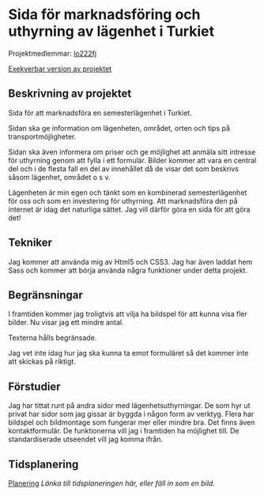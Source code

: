 # Sida för marknadsföring och uthyrning av lägenhet i Turkiet
Projektmedlemmar: 
[lo222fj](https://github.com/lo222fj)

[Exekverbar version av projektet](http://lo222fj.github.io/ProjektskelettHT13)


## Beskrivning av projektet
Sida för att marknadsföra en semesterlägenhet i Turkiet. 

Sidan ska ge information om lägenheten, området, orten och tips på transportmöjligheter. 

Sidan ska även informera om priser och ge möjlighet att anmäla sitt intresse för uthyrning genom att fylla i ett formulär. 
Bilder kommer att vara en central del och i de flesta fall en del av innehållet då de visar det som beskrivs såsom lägenhet,
området o s v.

Lägenheten är min egen och tänkt som en kombinerad semesterlägenhet för oss och som en investering för uthyrning. Att
marknadsföra den på internet är idag det naturliga sättet. Jag vill därför göra en sida för att göra det!


## Tekniker
Jag kommer att använda mig av Html5 och CSS3. Jag har även laddat hem Sass och kommer att börja använda några funktioner
under detta projekt.

## Begränsningar
I framtiden kommer jag troligtvis att vilja ha bildspel för att kunna visa fler bilder. Nu visar jag ett mindre antal.

Texterna hålls begränsade.

Jag vet inte idag hur jag ska kunna ta emot formuläret så det kommer inte att skickas på riktigt.

## Förstudier
Jag har tittat runt på andra sidor med lägenhetsuthyrningar. De som hyr ut privat har sidor som jag gissar är byggda i
någon form av verktyg. Flera har bildspel och bildmontage som fungerar mer eller mindre bra. Det finns även kontaktformulär.
De funktionerna vill jag i framtiden ha möjlighet till. De standardiserade utseendet vill jag komma ifrån.

## Tidsplanering

[Planering](https://docs.google.com/a/student.lnu.se/spreadsheet/ccc?key=0AiKjyGEQlPIvdGZNT0Fub21GQzc5UnNsLUZVNHhyLWc#gid=0)
*Länka till tidsplaneringen här, eller fäll in som en bild.*


